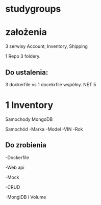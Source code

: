 # studygroups

# założenia

3 serwisy Account, Inventory, Shipping

1 Repo 3 foldery.

## Do ustalenia:
3 dockerfile vs 1 docekrfile współny.
NET 5

# 1 Inventory
Samochody
MongoDB

Samochód
-Marka
-Model
-VIN
-Rok

## Do zrobienia
-Dockerfile

-Web api

-Mock

-CRUD


-MongiDB i Volume








